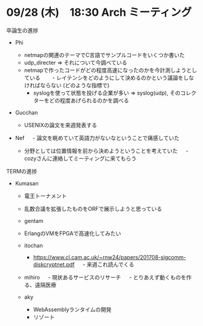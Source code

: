 # 09/28 (木)　18:30 Arch ミーティング


卒論生の進捗
- Phi
     - netmapの関連のテーマでC言語でサンプルコードをいくつか書いた
    - udp_directer => それについて今調べている
    - netmapで作ったコードがどの程度高速になったのかを今計測しようとしている
　　-  レイテンシをどのようにして決めるのかという議論をしなければならない (どのような指標で)
      - syslogを使って状態を投げる企業が多い => syslog(udp), そのコレクターをどの程度あげられるのかを調べる
 
- Gucchan
    - USENIXの論文を来週発表する

- Nef
　 - 論文を眺めていて英語力がないなということで痛感していた
    - 分野としては位置情報を前から決めようということを考えていた
　 - cozyさんに連絡してミーティングに来てもらう

TERMの進捗
- Kumasan    
    - 電王トーナメント
    - 乱数合議を拡張したものをORFで展示しようと思っている

  - gentam
   - ErlangのVMをFPGAで高速化してみたい

   - itochan
      - https://www.cl.cam.ac.uk/~rnw24/papers/201708-sigcomm-diskcryptnet.pdf
　  - 来週これ読んでくる

   - mihiro
　  - 現状あるサービスのリサーチ
　  - とりあえず動くものを作る、遠隔医療

  - aky
     - WebAssemblyランタイムの開発
     - リゾート
